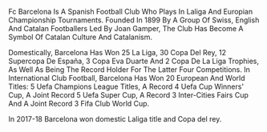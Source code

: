 Fc Barcelona Is A Spanish Football Club Who Plays In Laliga And Europian Championship Tournaments.
Founded In 1899 By A Group Of Swiss, English And Catalan Footballers Led By Joan Gamper, The Club Has Become A Symbol Of Catalan Culture And Catalanism.

Domestically, Barcelona Has Won 25 La Liga, 30 Copa Del Rey, 12 Supercopa De España, 3 Copa Eva Duarte And 2 Copa De La Liga Trophies, As Well As Being The Record Holder For The Latter Four Competitions. In International Club Football, Barcelona Has Won 20 European And World Titles: 5 Uefa Champions League Titles, A Record 4 Uefa Cup Winners' Cup, A Joint Record 5 Uefa Super Cup, A Record 3 Inter-Cities Fairs Cup And A Joint Record 3 Fifa Club World Cup.


In 2017-18 Barcelona won domestic Laliga title and Copa del rey.

